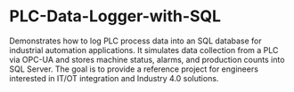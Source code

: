 # PLC-Data-Logger-with-SQL
Demonstrates how to log PLC process data into an SQL database for industrial automation applications. It simulates data collection from a PLC via OPC-UA and stores machine status, alarms, and production counts into SQL Server. The goal is to provide a reference project for engineers interested in IT/OT integration and Industry 4.0 solutions.
